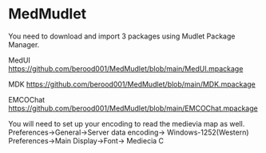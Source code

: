 # MedMudlet

You need to download and import 3 packages using Mudlet Package Manager.

MedUI
https://github.com/berood001/MedMudlet/blob/main/MedUI.mpackage

MDK
https://github.com/berood001/MedMudlet/blob/main/MDK.mpackage

EMCOChat
https://github.com/berood001/MedMudlet/blob/main/EMCOChat.mpackage

You will need to set up your encoding to read the medievia map as well.
Preferences->General->Server data encoding-> Windows-1252(Western)
Preferences->Main Display->Font-> Mediecia C
